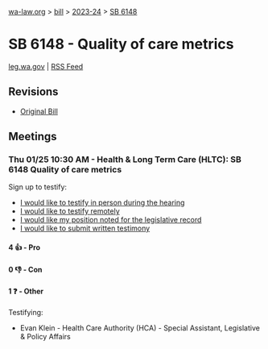 [wa-law.org](/) > [bill](/bill/) > [2023-24](/bill/2023-24/) > [SB 6148](/bill/2023-24/sb/6148/)

# SB 6148 - Quality of care metrics
[leg.wa.gov](https://app.leg.wa.gov/billsummary?BillNumber=6148&Year=2023&Initiative=false) | [RSS Feed](./rss.xml)

## Revisions
* [Original Bill](1/)

## Meetings
### Thu 01/25 10:30 AM - Health & Long Term Care (HLTC): SB 6148 Quality of care metrics
Sign up to testify:
* [I would like to testify in person during the hearing](https://app.leg.wa.gov/csi/Testifier/Add?chamber=House&mId=31744&aId=157194&caId=23402&tId=1)
* [I would like to testify remotely](https://app.leg.wa.gov/csi/Testifier/Add?chamber=House&mId=31744&aId=157194&caId=23402&tId=2)
* [I would like my position noted for the legislative record](https://app.leg.wa.gov/csi/Testifier/Add?chamber=House&mId=31744&aId=157194&caId=23402&tId=3)
* [I would like to submit written testimony](https://app.leg.wa.gov/csi/Testifier/Add?chamber=House&mId=31744&aId=157194&caId=23402&tId=4)

#### 4 👍 - Pro

#### 0 👎 - Con

#### 1 ❓ - Other
Testifying:
* Evan Klein - Health Care Authority (HCA) - Special Assistant, Legislative & Policy Affairs
